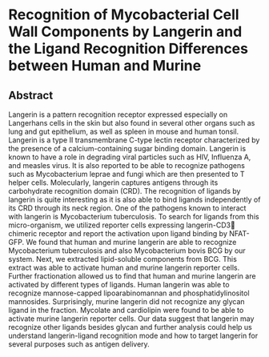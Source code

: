 # Recognition of Mycobacterial Cell Wall Components by Langerin and the Ligand Recognition Differences between Human and Murine

## Abstract

Langerin is a pattern recognition receptor expressed especially on Langerhans cells in the skin but also found in several other organs such as lung and gut epithelium, as well as spleen in mouse and human tonsil. Langerin is a type II transmembrane C-type lectin receptor characterized by the presence of a calcium-containing sugar binding domain. Langerin is known to have a role in degrading viral particles such as HIV, Influenza A, and measles virus. It is also reported to be able to recognize pathogens such as Mycobacterium leprae and fungi which are then presented to T helper cells. Molecularly, langerin captures antigens through its carbohydrate recognition domain (CRD). The recognition of ligands by langerin is quite interesting as it is also able to bind ligands independently of its CRD through its neck region. 
One of the pathogens known to interact with langerin is Mycobacterium tuberculosis. To search for ligands from this micro-organism, we utilized reporter cells expressing langerin-CD3 chimeric receptor and report the activation upon ligand binding by NFAT-GFP. We found that human and murine langerin are able to recognize Mycobacterium tuberculosis and also Mycobacterium bovis BCG by our system. Next, we extracted lipid-soluble components from BCG. This extract was able to activate human and murine langerin reporter cells. Further fractionation allowed us to find that human and murine langerin are activated by different types of ligands. Human langerin was able to recognize mannose-capped lipoarabinomannan and phosphatidylinositol mannosides. Surprisingly, murine langerin did not recognize any glycan ligand in the fraction. Mycolate and cardiolipin were found to be able to activate murine langerin reporter cells. Our data suggest that langerin may recognize other ligands besides glycan and further analysis could help us understand langerin-ligand recognition mode and how to target langerin for several purposes such as antigen delivery.


